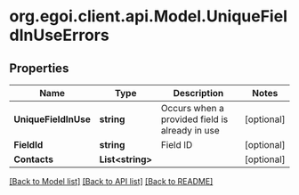 
# org.egoi.client.api.Model.UniqueFieldInUseErrors

## Properties

Name | Type | Description | Notes
------------ | ------------- | ------------- | -------------
**UniqueFieldInUse** | **string** | Occurs when a provided field is already in use | [optional] 
**FieldId** | **string** | Field ID | [optional] 
**Contacts** | **List&lt;string&gt;** |  | [optional] 

[[Back to Model list]](../README.md#documentation-for-models)
[[Back to API list]](../README.md#documentation-for-api-endpoints)
[[Back to README]](../README.md)

